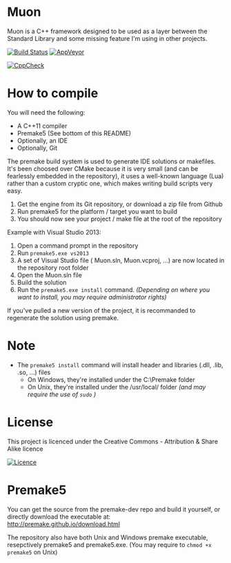 Muon
====================

Muon is a C++ framework designed to be used as a layer between the Standard Library and some missing feature I'm using in other projects.

[![Build Status](http://ci.louis-schnellbach.com/buildStatus/icon?job=Muon/master)](http://ci.louis-schnellbach.com/job/Muon/branch/master/)
[![AppVeyor](https://ci.appveyor.com/api/projects/status/88rhc1uem65bebd6/branch/master?svg=true)](https://ci.appveyor.com/project/Xleek/muon/branch/master)

[![CppCheck](http://ci.louis-schnellbach.com/job/Muon/branch/master/cppcheckResult/graph)](http://ci.louis-schnellbach.com/job/Muon/branch/master/cppcheckResult)

How to compile
====================

You will need the following:
- A C++11 compiler
- Premake5 (See bottom of this README)
- Optionally, an IDE
- Optionally, Git

The premake build system is used to generate IDE solutions or makefiles.
It's been choosed over CMake because it is very small (and can be fearlessly embedded in the repository),
it uses a well-known language (Lua) rather than a custom cryptic one, which makes writing build scripts very easy.

1) Get the engine from its Git repository, or download a zip file from Github
2) Run premake5 for the platform / target you want to build
3) You should now see your project / make file at the root of the repository

Example with Visual Studio 2013:
1) Open a command prompt in the repository
2) Run `premake5.exe vs2013`
3) A set of Visual Studio file ( Muon.sln, Muon.vcproj, ...) are now located in the repository root folder
4) Open the Muon.sln file
5) Build the solution
6) Run the `premake5.exe install` command. _(Depending on where you want to install, you may require administrator rights)_

If you've pulled a new version of the project, it is recommanded to regenerate the solution using premake.

Note
====================

* The `premake5 install` command will install header and libraries (.dll, .lib, .so, ...) files 
	* On Windows, they're installed under the C:\Premake folder
	* On Unix, they're installed under the /usr/local/ folder _(and may require the use of `sudo` )_

License
====================
This project is licenced under the Creative Commons - Attribution & Share Alike licence

[![Licence](https://i.creativecommons.org/l/by-sa/4.0/88x31.png)](http://creativecommons.org/licenses/by-sa/4.0/)

Premake5
====================

You can get the source from the premake-dev repo and build it yourself, or directly download the executable at:
http://premake.github.io/download.html

The repository also have both Unix and Windows premake executable, resepctively premake5 and premake5.exe.
(You may require to `chmod +x premake5` on Unix)